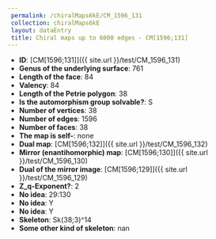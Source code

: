 ```yaml
--- 
 permalink: /chiralMaps6kE/CM_1596_131 
 collection: chiralMaps6kE
 layout: dataEntry
 title: Chiral maps up to 6000 edges - CM[1596;131]
---
```


- **ID**: [CM[1596;131]]({{ site.url }}/test/CM_1596_131)
- **Genus of the underlying surface**: 761
- **Length of the face**: 84
- **Valency**: 84
- **Length of the Petrie polygon**: 38
- **Is the automorphism group solvable?**: S
- **Number of vertices**: 38
- **Number of edges**: 1596
- **Number of faces**: 38
- **The map is self-**: none
- **Dual map**: [CM[1596;132]]({{ site.url }}/test/CM_1596_132)
- **Mirror (enantihomorphic) map**: [CM[1596;130]]({{ site.url }}/test/CM_1596_130)
- **Dual of the mirror image**: [CM[1596;129]]({{ site.url }}/test/CM_1596_129)
- **Z_q-Exponent?**: 2
- **No idea**:  29:130
- **No idea**: Y
- **No idea**: Y
- **Skeleton**: Sk(38;3)^14
- **Some other kind of skeleton**: nan
